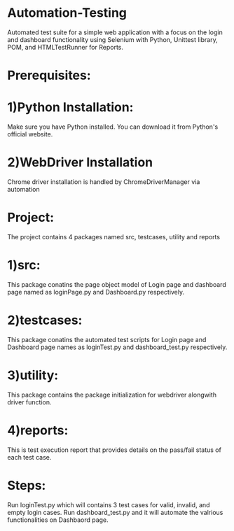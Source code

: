 # Automation-Testing
Automated test suite for a simple web application with a focus on the login and dashboard functionality using Selenium with Python, Unittest library, POM, and HTMLTestRunner for Reports.

# Prerequisites:
# 1)Python Installation:
Make sure you have Python installed. You can download it from Python's official website.
# 2)WebDriver Installation
Chrome driver installation is handled by ChromeDriverManager via automation

# Project: 
The project contains 4 packages named src, testcases, utility and reports

# 1)src:
This package conatins the page object model of Login page and dashboard page named as loginPage.py and Dashboard.py respectively.
# 2)testcases:
This package conatins the automated test scripts for Login page and Dashboard page names as loginTest.py and dashboard_test.py respectively.
# 3)utility:
This package contains the package initialization for webdriver alongwith driver function.
# 4)reports:
This is test execution report that provides details on the pass/fail status of each test case.

# Steps:
Run loginTest.py which will contains 3 test cases for valid, invalid, and empty login cases.
Run dashboard_test.py and it will automate the valrious functionalities on Dashbaord page.
